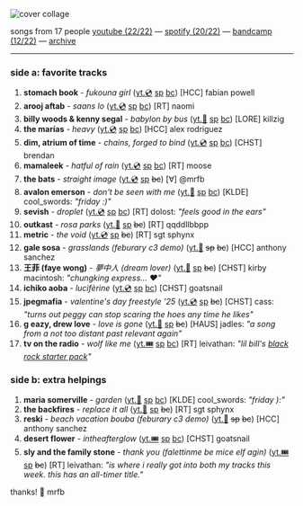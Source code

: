 ![cover collage](./2025-02-21.png)songs from 17 people[youtube (22/22)](<https://youtube.com/playlist?list=PLHKkvq2Z_NhiJHIY2M0UwgT5zFwkhgQnj>) — [spotify (20/22)](<https://open.spotify.com/playlist/5M24RiYUVzf2f3HqfdkhI9>) — [bandcamp (12/22)](<https://www.buymusic.club/list/mrfb-2025-02-21-mf122>) — [archive](https://github.com/mrfb/music-friday/)---### side a: favorite tracks1. **stomach book** - *fukouna girl* ([yt.💿](https://youtu.be/B20w52a_hmo) [sp](https://open.spotify.com/track/7M4w7PPp1NLYo4BQ3rk8cI) [bc](https://stomachbook.bandcamp.com/track/fukouna-girl))[HCC] fabian powell1. **arooj aftab** - *saans lo* ([yt.💿](https://youtu.be/IPyG9WEe1vk) [sp](https://open.spotify.com/track/6iPZbDZtoVyQv7spX7Tt8m) [bc](https://aroojaftab.bandcamp.com/track/saans-lo))[RT] naomi1. **billy woods & kenny segal** - *babylon by bus* ([yt.📼](https://youtu.be/NF63pXAp5mw) [sp](https://open.spotify.com/track/6AwXhbNQHGW5Tn2dixtkmp) [bc](https://billywoods.bandcamp.com/track/babylon-by-bus-featuring-shrapknel))[LORE] killzig1. **the marías** - *heavy* ([yt.💿](https://youtu.be/1BCqCgamowo) [sp](https://open.spotify.com/track/1ShRHPAiiIrh0arZbSFmx1) [bc](https://themariasband.bandcamp.com/track/heavy))[HCC] alex rodriguez1. **dim, atrium of time** - *chains, forged to bind* ([yt.💿](https://youtu.be/M5GGIeAXv3g) [sp](https://open.spotify.com/track/3mFlwPkBidzpiDS1xiQlXn) [bc](https://atriumoftime.bandcamp.com/track/chains-forged-to-bind))[CHST] brendan1. **mamaleek** - *hatful of rain* ([yt.💿](https://youtu.be/-KcrhzP7Wpo) [sp](https://open.spotify.com/track/4qLH6lTsWs2s9vfZ4iCbhe) [bc](https://mamaleek.bandcamp.com/track/hatful-of-rain))[RT] moose1. **the bats** - *straight image* ([yt.💿](https://youtu.be/KBOhtZJQ61c) [sp](https://open.spotify.com/track/2tDkwRYh9EBq7NtlP6tALs) ~~bc~~)[∀] @mrfb1. **avalon emerson** - *don't be seen with me* ([yt.📼](https://youtu.be/54t25RRO4FM) [sp](https://open.spotify.com/track/1jNFU8ildH4gY9q4mbfjr3) [bc](https://avalonemerson.bandcamp.com/track/dont-be-seen-with-me))[KLDE] cool_swords: *"friday :)"*1. **sevish** - *droplet* ([yt.💿](https://youtu.be/xVZy9GUeMqY) [sp](https://open.spotify.com/track/5wWoKe2BIKTRGQq5z0IG8d) [bc](https://sevish.bandcamp.com/track/droplet))[RT] dolost: *"feels good in the ears"*1. **outkast** - *rosa parks* ([yt.📼](https://youtu.be/drsQLEU0N1Y) [sp](https://open.spotify.com/track/0shK5iZQppbHPQYiy60xs9) ~~bc~~)[RT] qqddllbbpp1. **metric** - *the void* ([yt.💿](https://youtu.be/ZB-THvvUhZU) [sp](https://open.spotify.com/track/5opRG6kwXIGcWACRuw8CFM) ~~bc~~)[RT] sgt sphynx1. **gale sosa** - *grasslands (feburary c3 demo)* ([yt.📼](https://youtu.be/soHzljhYW7Y) ~~sp~~ ~~bc~~)[HCC] anthony sanchez1. **王菲 (faye wong)** - *夢中人 (dream lover)* ([yt.📼](https://youtu.be/hN2jOHeI5tc) [sp](https://open.spotify.com/track/0T15exEGIIFqUaqr0LQCca) ~~bc~~)[CHST] kirby macintosh: *"*chungking express*... ❤️"*1. **ichiko aoba** - *lucifèrine* ([yt.💿](https://youtu.be/u2jlWouXz-8) [sp](https://open.spotify.com/track/1F6K2qPDlpT4VQpsEvyFaR) [bc](https://ichikoaoba.bandcamp.com/track/lucif-rine))[CHST] goatsnail1. **jpegmafia** - *valentine's day freestyle '25* ([yt.💿](https://youtu.be/Sm0LH0WunzQ) [sp](https://open.spotify.com/track/6N0b6jlahlvHsV5MyZd0f8) ~~bc~~)[CHST] cass: *"turns out peggy can stop scaring the hoes any time he likes"*1. **g eazy, drew love** - *love is gone* ([yt.📼](https://youtu.be/GpAMrtkoFJo) [sp](https://open.spotify.com/track/7aW0z1jKq6FgB7ffpbocg6) ~~bc~~)[HAUS] jadles: *"a song from a not too distant past relevant again"*1. **tv on the radio** - *wolf like me* ([yt.🎟️](https://youtu.be/MxawVMQ02dc) [sp](https://open.spotify.com/track/6Zgd7SomLTZkL1WPh4CUnV) [bc](https://tvontheradio.bandcamp.com/track/wolf-like-me-1))[RT] leivathan: *"lil bill's [black rock starter pack](https://open.spotify.com/playlist/70vbaryauka5s4fcbxjxci)"*### side b: extra helpings1. **maria somerville** - *garden* ([yt.📼](https://youtu.be/2sJyviKcJ0s) [sp](https://open.spotify.com/track/5cICW30wJh0GNydrFw4v7d) [bc](https://mariasomerville.bandcamp.com/track/garden))[KLDE] cool_swords: *"friday ):"*1. **the backfires** - *replace it all* ([yt.📼](https://youtu.be/e9ARHHVVP10) [sp](https://open.spotify.com/track/4JYfUVBWV21iLNNRqcXpvD) ~~bc~~)[RT] sgt sphynx1. **reski** - *beach vacation bouba (feburary c3 demo)* ([yt.📼](https://youtu.be/4o5D6q79zyU) ~~sp~~ ~~bc~~)[HCC] anthony sanchez1. **desert flower** - *intheafterglow* ([yt.🎟️](https://youtu.be/qaIGVpUK5uk) [sp](https://open.spotify.com/track/2CASrW3l8UKA0BmrWAhY3V) [bc](https://desertflowerofficial.bandcamp.com/track/intheafterglow))[CHST] goatsnail1. **sly and the family stone** - *thank you (falettinme be mice elf agin)* ([yt.🎟️](https://youtu.be/3pnoVMEH7QI) [sp](https://open.spotify.com/track/74iQ3gahRTOGc19bYadBE3) ~~bc~~)[RT] leivathan: *"is where i really got into both my tracks this week. this has an all-timer title."*thanks! 💖 mrfb